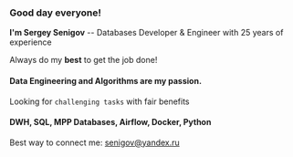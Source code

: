 ### Good day everyone! 

**I'm Sergey Senigov**  -- Databases Developer & Engineer with 25 years of experience

Always do my **best** to get the job done!

#### **Data Engineering and Algorithms** are my passion.

Looking for `challenging tasks` with fair benefits

#### **DWH, SQL, MPP Databases, Airflow, Docker, Python**

Best way to connect me: senigov@yandex.ru
